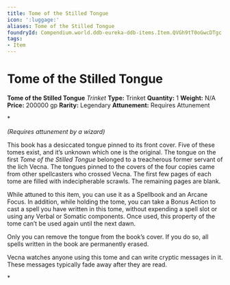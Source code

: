 ```yaml
---
title: Tome of the Stilled Tongue
icon: ':luggage:'
aliases: Tome of the Stilled Tongue
foundryId: Compendium.world.ddb-eureka-ddb-items.Item.QVGh9tT0oGwcDTgc
tags:
- Item
---
```


# Tome of the Stilled Tongue

**Tome of the Stilled Tongue**
_Trinket_
**Type:** Trinket
**Quantity:** 1
**Weight:** N/A
**Price:** 200000 gp
**Rarity:** Legendary
**Attunement:** Requires Attunement

*<div class="item-attunement"><i>(Requires attunement by a wizard)</i><p>This book has a desiccated tongue pinned to its front cover. Five of these tomes exist, and it’s unknown which one is the original. The tongue on the first *Tome of the Stilled Tongue* belonged to a treacherous former servant of the lich Vecna. The tongues pinned to the covers of the four copies came from other spellcasters who crossed Vecna. The first few pages of each tome are filled with indecipherable scrawls. The remaining pages are blank.

While attuned to this item, you can use it as a Spellbook and an Arcane Focus. In addition, while holding the tome, you can take a Bonus Action to cast a spell you have written in this tome, without expending a spell slot or using any Verbal or Somatic components. Once used, this property of the tome can’t be used again until the next dawn.

Only you can remove the tongue from the book’s cover. If you do so, all spells written in the book are permanently erased.

Vecna watches anyone using this tome and can write cryptic messages in it. These messages typically fade away after they are read.</p>*